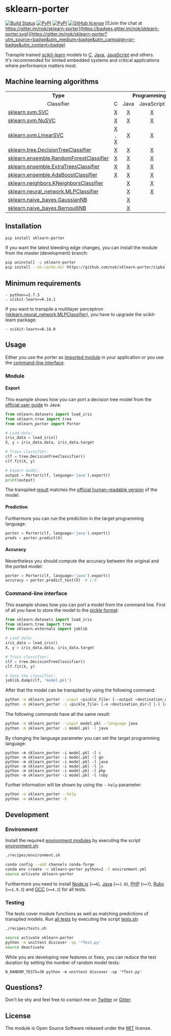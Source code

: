 
# sklearn-porter

[![Build Status](https://img.shields.io/travis/nok/sklearn-porter/master.svg)](https://travis-ci.org/nok/sklearn-porter)
[![PyPI](https://img.shields.io/pypi/v/sklearn-porter.svg)](https://pypi.python.org/pypi/sklearn-porter)
[![PyPI](https://img.shields.io/pypi/pyversions/sklearn-porter.svg)](https://pypi.python.org/pypi/sklearn-porter)
[![GitHub license](https://img.shields.io/pypi/l/sklearn-porter.svg)](https://raw.githubusercontent.com/nok/sklearn-porter/master/license.txt)
[![Join the chat at https://gitter.im/nok/sklearn-porter](https://badges.gitter.im/nok/sklearn-porter.svg)](https://gitter.im/nok/sklearn-porter?utm_source=badge&utm_medium=badge&utm_campaign=pr-badge&utm_content=badge)

Transpile trained [scikit-learn](https://github.com/scikit-learn/scikit-learn) models to [C](https://en.wikipedia.org/wiki/C_(programming_language)), [Java](https://en.wikipedia.org/wiki/Java_(programming_language)), [JavaScript](https://en.wikipedia.org/wiki/JavaScript) and others.<br>It's recommended for limited embedded systems and critical applications where performance matters most.


## Machine learning algorithms

<table>
    <tbody>
        <tr>
            <td align="center" width="40%"><strong>Type</strong></td>
            <td align="center" colspan="6" width="60%"><strong>Programming language</strong></td>
        </tr>
        <tr>
            <td align="center" width="40%">Classifier</td>
            <td align="center" width="10%">C</td>
            <td align="center" width="10%">Java</td>
            <td align="center" width="10%">JavaScript</td>
            <td align="center" width="10%">Go</td>
            <td align="center" width="10%">PHP</td>
            <td align="center" width="10%">Ruby</td>
        </tr>
        <tr>
            <td><a href="http://scikit-learn.org/0.18/modules/generated/sklearn.svm.SVC.html">sklearn.svm.SVC</a></td>
            <td align="center"><a href="examples/classifier/SVC/c/basics.py#L16">X</a></td>
            <td align="center"><a href="examples/classifier/SVC/java/basics.py#L16">X</a></td>
            <td align="center"><a href="examples/classifier/SVC/js/basics.py#L16">X</a></td>
            <td align="center"></td>
            <td align="center"><a href="examples/classifier/SVC/php/basics.py#L16">X</a></td>
            <td align="center"></td>
        </tr>
        <tr>
            <td><a href="http://scikit-learn.org/0.18/modules/generated/sklearn.svm.NuSVC.html">sklearn.svm.NuSVC</a></td>
            <td align="center"><a href="examples/classifier/NuSVC/c/basics.py#L16">X</a></td>
            <td align="center"><a href="examples/classifier/NuSVC/java/basics.py#L16">X</a></td>
            <td align="center"><a href="examples/classifier/NuSVC/js/basics.py#L16">X</a></td>
            <td align="center"></td>
            <td align="center"><a href="examples/classifier/NuSVC/php/basics.py#L16">X</a></td>
            <td align="center"></td>
        </tr>
        <tr>
            <td><a href="http://scikit-learn.org/0.18/modules/generated/sklearn.svm.LinearSVC.html">sklearn.svm.LinearSVC</a></td>
            <td align="center"><a href="examples/classifier/LinearSVC/c/basics.py#L16">X</a> , <a href="examples/classifier/LinearSVC/c/compilation.py#L18">X</a></td>
            <td align="center"><a href="examples/classifier/LinearSVC/java/basics.py#L16">X</a></td>
            <td align="center"><a href="examples/classifier/LinearSVC/js/basics.py#L16">X</a></td>
            <td align="center"><a href="examples/classifier/LinearSVC/go/basics.py#L16">X</a></td>
            <td align="center"><a href="examples/classifier/LinearSVC/php/basics.py#L16">X</a></td>
            <td align="center"><a href="examples/classifier/LinearSVC/ruby/basics.py#L16">X</a></td>
        </tr>
        <tr>
            <td><a href="http://scikit-learn.org/0.18/modules/generated/sklearn.tree.DecisionTreeClassifier.html">sklearn.tree.DecisionTreeClassifier</a></td>
            <td align="center"><a href="examples/classifier/DecisionTreeClassifier/c/basics.py#L16">X</a></td>
            <td align="center"><a href="examples/classifier/DecisionTreeClassifier/java/basics.py#L16">X</a></td>
            <td align="center"><a href="examples/classifier/DecisionTreeClassifier/js/basics.py#L16">X</a></td>
            <td align="center"></td>
            <td align="center"><a href="examples/classifier/DecisionTreeClassifier/php/basics.py#L16">X</a></td>
            <td align="center"></td>
        </tr>
        <tr>
            <td><a href="http://scikit-learn.org/0.18/modules/generated/sklearn.ensemble.RandomForestClassifier.html">sklearn.ensemble.RandomForestClassifier</a></td>
            <td align="center"><a href="examples/classifier/RandomForestClassifier/c/basics.py#L17">X</a></td>
            <td align="center"><a href="examples/classifier/RandomForestClassifier/java/basics.py#L17">X</a></td>
            <td align="center"><a href="examples/classifier/RandomForestClassifier/js/basics.py#L17">X</a></td>
            <td align="center"></td>
            <td align="center"></td>
            <td align="center"></td>
        </tr>
        <tr>
            <td><a href="http://scikit-learn.org/0.18/modules/generated/sklearn.ensemble.ExtraTreesClassifier.html">sklearn.ensemble.ExtraTreesClassifier</a></td>
            <td align="center"><a href="examples/classifier/ExtraTreesClassifier/c/basics.py#L16">X</a></td>
            <td align="center"><a href="examples/classifier/ExtraTreesClassifier/java/basics.py#L16">X</a></td>
            <td align="center"><a href="examples/classifier/ExtraTreesClassifier/js/basics.py#L16">X</a></td>
            <td align="center"></td>
            <td align="center"></td>
            <td align="center"></td>
        </tr>
        <tr>
            <td><a href="http://scikit-learn.org/0.18/modules/generated/sklearn.ensemble.AdaBoostClassifier.html">sklearn.ensemble.AdaBoostClassifier</a></td>
            <td align="center"><a href="examples/classifier/AdaBoostClassifier/c/basics.py#L19">X</a></td>
            <td align="center"><a href="examples/classifier/AdaBoostClassifier/java/basics.py#L19">X</a></td>
            <td align="center"><a href="examples/classifier/AdaBoostClassifier/js/basics.py#L19">X</a></td>
            <td align="center"></td>
            <td align="center"></td>
            <td align="center"></td>
        </tr>
        <tr>
            <td><a href="http://scikit-learn.org/0.18/modules/generated/sklearn.neighbors.KNeighborsClassifier.html">sklearn.neighbors.KNeighborsClassifier</a></td>
            <td align="center"></td>
            <td align="center"><a href="examples/classifier/KNeighborsClassifier/java/basics.py#L16">X</a></td>
            <td align="center"><a href="examples/classifier/KNeighborsClassifier/js/basics.py#L16">X</a></td>
            <td align="center"></td>
            <td align="center"></td>
            <td align="center"></td>
        </tr>
        <tr>
            <td><a href="http://scikit-learn.org/0.18/modules/generated/sklearn.neural_network.MLPClassifier.html">sklearn.neural_network.MLPClassifier</a></td>
            <td align="center"></td>
            <td align="center"><a href="examples/classifier/MLPClassifier/java/basics.py#L29">X</a></td>
            <td align="center"><a href="examples/classifier/MLPClassifier/js/basics.py#L29">X</a></td>
            <td align="center"></td>
            <td align="center"></td>
            <td align="center"></td>
        </tr>
        <tr>
            <td><a href="http://scikit-learn.org/stable/modules/generated/sklearn.naive_bayes.GaussianNB.html#sklearn.naive_bayes.GaussianNB">sklearn.naive_bayes.GaussianNB</a></td>
            <td align="center"></td>
            <td align="center"><a href="examples/classifier/GaussianNB/java/basics.py#L16">X</a></td>
            <td align="center"></td>
            <td align="center"></td>
            <td align="center"></td>
            <td align="center"></td>
        </tr>
        <tr>
            <td><a href="http://scikit-learn.org/stable/modules/generated/sklearn.naive_bayes.BernoulliNB.html#sklearn.naive_bayes.BernoulliNB">sklearn.naive_bayes.BernoulliNB</a></td>
            <td align="center"></td>
            <td align="center"><a href="examples/classifier/BernoulliNB/java/basics.py#L16">X</a></td>
            <td align="center"></td>
            <td align="center"></td>
            <td align="center"></td>
            <td align="center"></td>
        </tr>
    </tbody>
</table>


## Installation

```sh
pip install sklearn-porter
```

If you want the latest bleeding edge changes, you can install the module from the master (development) branch:

```sh
pip uninstall -y sklearn-porter
pip install --no-cache-dir https://github.com/nok/sklearn-porter/zipball/master
```

## Minimum requirements

```
- python>=2.7.3
- scikit-learn>=0.14.1
```

If you want to transpile a multilayer perceptron (<a href="http://scikit-learn.org/0.18/modules/generated/sklearn.neural_network.MLPClassifier.html">sklearn.neural_network.MLPClassifier</a>), you have to upgrade the scikit-learn package:

```
- scikit-learn>=0.18.0
```


## Usage

Either you use the porter as [imported module](#module) in your application or you use the [command-line interface](#cli). 


### Module

#### Export

This example shows how you can port a decision tree model from the [official user guide](http://scikit-learn.org/stable/modules/tree.html#classification) to Java:

```python
from sklearn.datasets import load_iris
from sklearn.tree import tree
from sklearn_porter import Porter

# Load data:
iris_data = load_iris()
X, y = iris_data.data, iris_data.target

# Train classifier:
clf = tree.DecisionTreeClassifier()
clf.fit(X, y)

# Export model:
output = Porter(clf, language='java').export()
print(output)
```

The transpiled [result](examples/classifier/DecisionTreeClassifier/java/basics.py#L20-L100) matches the [official human-readable version](http://scikit-learn.org/stable/_images/iris.svg) of the model.

#### Prediction

Furthermore you can run the prediction in the target programming language:

```python
porter = Porter(clf, language='java').export()
preds = porter.predict(X)
```

#### Accuracy

Nevertheless you should compute the accuracy between the original and the ported model:

```python
porter = Porter(clf, language='java').export()
accuracy = porter.predict_test(X)  # 1.0
```

### Command-line interface

This example shows how you can port a model from the command line. First of all you have to store the model to the [pickle format](http://scikit-learn.org/stable/modules/model_persistence.html#persistence-example):

```python
from sklearn.datasets import load_iris
from sklearn.tree import tree
from sklearn.externals import joblib

# Load data:
iris_data = load_iris()
X, y = iris_data.data, iris_data.target

# Train classifier:
clf = tree.DecisionTreeClassifier()
clf.fit(X, y)

# Save the classifier:
joblib.dump(clf, 'model.pkl')
```

After that the model can be transpiled by using the following command:

```sh
python -m sklearn_porter --input <pickle_file> [--output <destination_dir>] [--language {c,go,java,js,php,ruby}]
python -m sklearn_porter -i <pickle_file> [-o <destination_dir>] [-l {c,go,java,js,php,ruby}]
```

The following commands have all the same result:

```sh
python -m sklearn_porter --input model.pkl --language java
python -m sklearn_porter -i model.pkl -l java
```

By changing the language parameter you can set the target programming language:

```
python -m sklearn_porter -i model.pkl -l c
python -m sklearn_porter -i model.pkl -l go
python -m sklearn_porter -i model.pkl -l java
python -m sklearn_porter -i model.pkl -l js
python -m sklearn_porter -i model.pkl -l php
python -m sklearn_porter -i model.pkl -l ruby
```

Further information will be shown by using the `--help` parameter:

```sh
python -m sklearn_porter --help
python -m sklearn_porter -h
```


## Development

### Environment

Install the required [environment modules](environment.yml) by executing the script [environment.sh](recipes/environment.sh):

```sh
./recipes/environment.sh
```

```sh
conda config --add channels conda-forge
conda env create -n sklearn-porter python=2 -f environment.yml
source activate sklearn-porter
```

Furthermore you need to install [Node.js](https://nodejs.org) (`>=6`), [Java](https://java.com) (`>=1.6`), [PHP](http://www.php.net/) (`>=7`), [Ruby](https://www.ruby-lang.org) (`>=1.9.3`) and [GCC](https://gcc.gnu.org) (`>=4.2`) for all tests.


### Testing

The tests cover module functions as well as matching predictions of transpiled models. Run [all tests](tests) by executing the script [tests.sh](recipes/tests.sh):

```sh
./recipes/tests.sh
```

```sh
source activate sklearn-porter
python -m unittest discover -vp '*Test.py'
source deactivate
```

While you are developing new features or fixes, you can reduce the test duration by setting the number of random model tests:

```
N_RANDOM_TESTS=30 python -m unittest discover -vp '*Test.py'
```


## Questions?

Don't be shy and feel free to contact me on [Twitter](https://twitter.com/darius_morawiec) or [Gitter](https://gitter.im/nok/sklearn-porter).


## License

The module is Open Source Software released under the [MIT](license.txt) license.